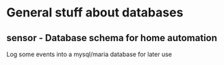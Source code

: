 # General stuff about databases

## sensor - Database schema for home automation

Log some events into a mysql/maria database for later use
